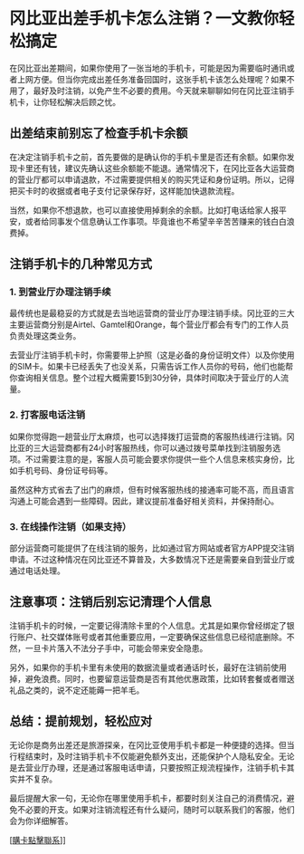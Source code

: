 # 冈比亚出差手机卡怎么注销？一文教你轻松搞定

在冈比亚出差期间，如果你使用了一张当地的手机卡，可能是因为需要临时通讯或者上网方便。但当你完成出差任务准备回国时，这张手机卡该怎么处理呢？如果不用了，最好及时注销，以免产生不必要的费用。今天就来聊聊如何在冈比亚注销手机卡，让你轻松解决后顾之忧。

## 出差结束前别忘了检查手机卡余额

在决定注销手机卡之前，首先要做的是确认你的手机卡里是否还有余额。如果你发现卡里还有钱，建议先确认这些余额能不能退。通常情况下，在冈比亚各大运营商的营业厅都可以申请退款，不过需要提供相关的购买凭证和身份证明。所以，记得把买卡时的收据或者电子支付记录保存好，这样能加快退款流程。

当然，如果你不想退款，也可以直接使用掉剩余的余额。比如打电话给家人报平安，或者给同事发个信息确认工作事项。毕竟谁也不希望辛辛苦苦赚来的钱白白浪费掉。

## 注销手机卡的几种常见方式

### 1. 到营业厅办理注销手续

最传统也是最稳妥的方式就是去当地运营商的营业厅办理注销手续。冈比亚的三大主要运营商分别是Airtel、Gamtel和Orange，每个营业厅都会有专门的工作人员负责处理这类业务。

去营业厅注销手机卡时，你需要带上护照（这是必备的身份证明文件）以及你使用的SIM卡。如果卡已经丢失了也没关系，只需告诉工作人员你的号码，他们也能帮你查询相关信息。整个过程大概需要15到30分钟，具体时间取决于营业厅的人流量。

### 2. 打客服电话注销

如果你觉得跑一趟营业厅太麻烦，也可以选择拨打运营商的客服热线进行注销。冈比亚的三大运营商都有24小时客服热线，你可以通过拨号菜单找到注销服务选项。不过需要注意的是，客服人员可能会要求你提供一些个人信息来核实身份，比如手机号码、身份证号码等。

虽然这种方式省去了出门的麻烦，但有时候客服热线的接通率可能不高，而且语言沟通上可能会遇到一些障碍。因此，建议提前准备好相关资料，并保持耐心。

### 3. 在线操作注销（如果支持）

部分运营商可能提供了在线注销的服务，比如通过官方网站或者官方APP提交注销申请。不过这种情况在冈比亚还不算普及，大多数情况下还是需要亲自到营业厅或通过电话处理。

## 注意事项：注销后别忘记清理个人信息

注销手机卡的时候，一定要记得清除卡里的个人信息。尤其是如果你曾经绑定了银行账户、社交媒体账号或者其他重要应用，一定要确保这些信息已经彻底删除。不然，一旦卡片落入不法分子手中，可能会带来安全隐患。

另外，如果你的手机卡里有未使用的数据流量或者通话时长，最好在注销前使用掉，避免浪费。同时，也要留意运营商是否有其他优惠政策，比如转套餐或者赠送礼品之类的，说不定还能薅一把羊毛。

## 总结：提前规划，轻松应对

无论你是商务出差还是旅游探亲，在冈比亚使用手机卡都是一种便捷的选择。但当行程结束时，及时注销手机卡不仅能避免额外支出，还能保护个人隐私安全。无论是去营业厅办理，还是通过客服电话申请，只要按照正规流程操作，注销手机卡其实并不复杂。

最后提醒大家一句，无论你在哪里使用手机卡，都要时刻关注自己的消费情况，避免不必要的开支。如果对注销流程还有什么疑问，随时可以联系我们的客服，他们会为你详细解答。

[[購卡點擊聯系](https://t.me/s/esim1088)]]